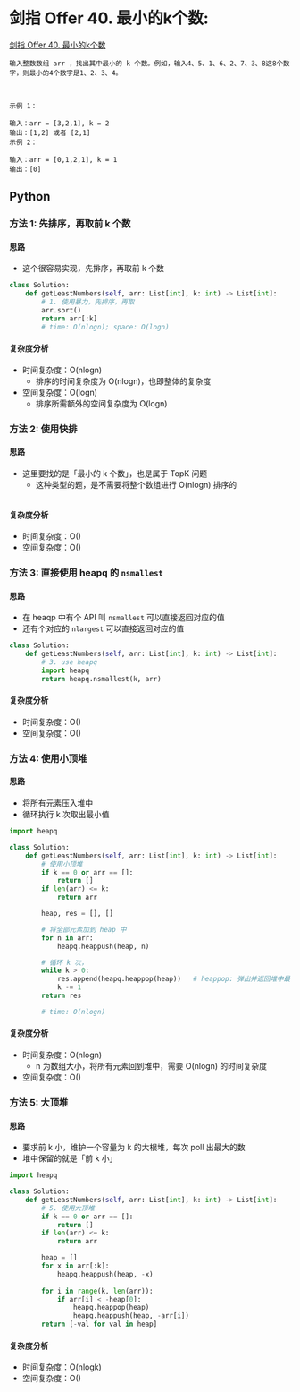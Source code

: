 # 剑指 Offer 40. 最小的k个数: 

[剑指 Offer 40. 最小的k个数](https://leetcode-cn.com/problems/zui-xiao-de-kge-shu-lcof/)

```
输入整数数组 arr ，找出其中最小的 k 个数。例如，输入4、5、1、6、2、7、3、8这8个数字，则最小的4个数字是1、2、3、4。

 

示例 1：

输入：arr = [3,2,1], k = 2
输出：[1,2] 或者 [2,1]
示例 2：

输入：arr = [0,1,2,1], k = 1
输出：[0]
```
## Python

### 方法 1: 先排序，再取前 k 个数

#### 思路

* 这个很容易实现，先排序，再取前 k 个数

```python
class Solution:
    def getLeastNumbers(self, arr: List[int], k: int) -> List[int]:
        # 1. 使用暴力，先排序，再取
        arr.sort()
        return arr[:k]
        # time: O(nlogn); space: O(logn)
```

#### 复杂度分析

* 时间复杂度：O(nlogn)
    * 排序的时间复杂度为 O(nlogn)，也即整体的复杂度
* 空间复杂度：O(logn)
    * 排序所需额外的空间复杂度为 O(logn)

### 方法 2: 使用快排

#### 思路

* 这里要找的是「最小的 k 个数」，也是属于 TopK 问题
    * 这种类型的题，是不需要将整个数组进行 O(nlogn) 排序的


```python

```

#### 复杂度分析

* 时间复杂度：O()
* 空间复杂度：O()

### 方法 3: 直接使用 heapq 的 `nsmallest`

#### 思路

* 在 heaqp 中有个 API 叫 `nsmallest` 可以直接返回对应的值
* 还有个对应的 `nlargest` 可以直接返回对应的值

```python
class Solution:
    def getLeastNumbers(self, arr: List[int], k: int) -> List[int]:
        # 3. use heapq
        import heapq
        return heapq.nsmallest(k, arr)
```

#### 复杂度分析

* 时间复杂度：O()
* 空间复杂度：O()

### 方法 4: 使用小顶堆

#### 思路

* 将所有元素压入堆中
* 循环执行 k 次取出最小值

```python
import heapq

class Solution:
    def getLeastNumbers(self, arr: List[int], k: int) -> List[int]:
        # 使用小顶堆
        if k == 0 or arr == []:
            return []
        if len(arr) <= k:
            return arr

        heap, res = [], []

        # 将全部元素加到 heap 中
        for n in arr:
            heapq.heappush(heap, n)

        # 循环 k 次，
        while k > 0: 
            res.append(heapq.heappop(heap))   # heappop: 弹出并返回堆中最小值
            k -= 1
        return res

        # time: O(nlogn)
```

#### 复杂度分析

* 时间复杂度：O(nlogn)
    * n 为数组大小，将所有元素回到堆中，需要 O(nlogn) 的时间复杂度
* 空间复杂度：O()


### 方法 5: 大顶堆

#### 思路

* 要求前 k 小，维护一个容量为 k 的大根堆，每次 poll 出最大的数
* 堆中保留的就是「前 k 小」

```python
import heapq

class Solution:
    def getLeastNumbers(self, arr: List[int], k: int) -> List[int]:
        # 5. 使用大顶堆
        if k == 0 or arr == []:
            return []
        if len(arr) <= k:
            return arr       

        heap = []
        for x in arr[:k]:
            heapq.heappush(heap, -x)
        
        for i in range(k, len(arr)):
            if arr[i] < -heap[0]:
                heapq.heappop(heap)
                heapq.heappush(heap, -arr[i])
        return [-val for val in heap]
```

#### 复杂度分析

* 时间复杂度：O(nlogk)
* 空间复杂度：O()







